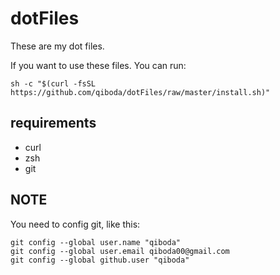 # dotFiles
These are my dot files.

If you want to use these files. You can run:

    sh -c "$(curl -fsSL https://github.com/qiboda/dotFiles/raw/master/install.sh)"

requirements
------------

* curl
* zsh
* git 
    
NOTE
----

You need to config git, like this:

    git config --global user.name "qiboda"
    git config --global user.email qiboda00@gmail.com
    git config --global github.user "qiboda"
